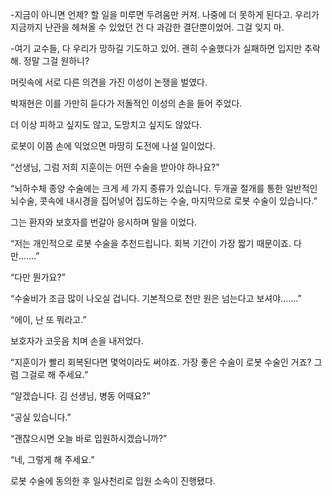 -지금이 아니면 언제? 할 일을 미루면 두려움만 커져. 나중에 더 못하게 된다고. 우리가 지금까지 난관을 헤쳐올 수 있었던 건 다 과감한 결단뿐이었어. 그걸 잊지 마.

-여기 교수들, 다 우리가 망하길 기도하고 있어. 괜히 수술했다가 실패하면 입지만 추락해. 정말 그걸 원하니?

머릿속에 서로 다른 의견을 가진 이성이 논쟁을 벌였다.

박재현은 이를 가만히 듣다가 저돌적인 이성의 손을 들어 주었다.

더 이상 피하고 싶지도 않고, 도망치고 싶지도 않았다.

로봇이 이쯤 손에 익었으면 마땅히 도전에 나설 일이었다.

“선생님, 그럼 저희 지훈이는 어떤 수술을 받아야 하나요?”

“뇌하수체 종양 수술에는 크게 세 가지 종류가 있습니다. 두개골 절개를 통한 일반적인 뇌수술, 콧속에 내시경을 집어넣어 집도하는 수술, 마지막으로 로봇 수술이 있습니다.”

그는 환자와 보호자를 번갈아 응시하며 말을 이었다.

“저는 개인적으로 로봇 수술을 추천드립니다. 회복 기간이 가장 짧기 때문이죠. 다만…….”

“다만 뭔가요?”

“수술비가 조금 많이 나오실 겁니다. 기본적으로 천만 원은 넘는다고 보셔야…….”

“에이, 난 또 뭐라고.”

보호자가 코웃음 치며 손을 내저었다.

“지훈이가 빨리 회복된다면 몇억이라도 써야죠. 가장 좋은 수술이 로봇 수술인 거죠? 그럼 그걸로 해 주세요.”

“알겠습니다. 김 선생님, 병동 어때요?”

“공실 있습니다.”

“괜찮으시면 오늘 바로 입원하시겠습니까?”

“네, 그렇게 해 주세요.”

로봇 수술에 동의한 후 일사천리로 입원 소속이 진행됐다.
